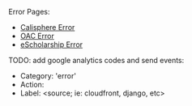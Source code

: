 Error Pages: 
- [Calisphere Error](/Calisphere-5xx.html)
- [OAC Error](/OAC-5xx.html)
- [eScholarship Error](/eScholarship-5xx.html)

TODO: add google analytics codes and send events:
- Category: 'error' 
- Action: <error code>
- Label: <source; ie: cloudfront, django, etc>
